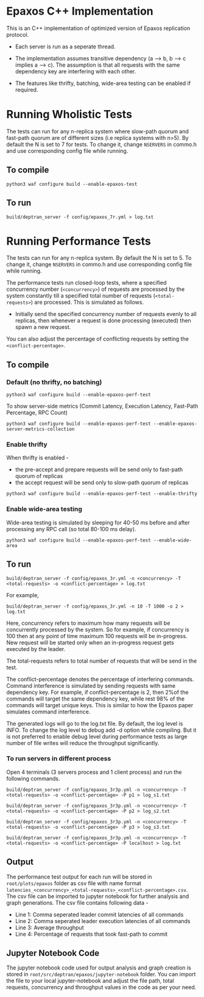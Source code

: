 # Epaxos C++ Implementation

This is an C++ implementation of optimized version of Epaxos replication protocol. 

* Each server is run as a seperate thread.

* The implementation assumes transitive dependency (a --> b, b --> c implies a --> c). The assumption is that all requests with the same dependency key are interfering with each other.

* The features like thrifty, batching, wide-area testing can be enabled if required.


# Running Wholistic Tests

The tests can run for any n-replica system where slow-path quorum and fast-path quorum are of different sizes (i.e replica systems with n>5). By default the N is set to 7 for tests. To change it, change `NSERVERS` in commo.h and use corresponding config file while running.

## To compile

```
python3 waf configure build --enable-epaxos-test
```

## To run

```
build/deptran_server -f config/epaxos_7r.yml > log.txt
```

# Running Performance Tests
The tests can run for any n-replica system. By default the N is set to 5. To change it, change `NSERVERS` in commo.h and use corresponding config file while running.

The performance tests run closed-loop tests, where a specified concurrency number (`<concurrency>`) of requests are processed by the system constantly till a specified total number of requests (`<total-requests>`) are processed. This is simulated as follows.
* Initially send the specified concurrency number of requests evenly to all replicas, then whenever a request is done processing (executed) then spawn a new request.

You can also adjust the percentage of conflicting requests by setting the `<conflict-percentage>`.

## To compile

### Default (no thrifty, no batching)
```
python3 waf configure build --enable-epaxos-perf-test
```

To show server-side metrics (Commit Latency, Execution Latency, Fast-Path Percentage, RPC Count)

```
python3 waf configure build --enable-epaxos-perf-test --enable-epaxos-server-metrics-collection
```

### Enable thrifty
When thrifty is enabled -
* the pre-accept and prepare requests will be send only to fast-path quorum of replicas
* the accept request will be send only to slow-path quorum of replicas

```
python3 waf configure build --enable-epaxos-perf-test --enable-thrifty
```

### Enable wide-area testing
Wide-area testing is simulated by sleeping for 40-50 ms before and after processing any RPC call (so total 80-100 ms delay).

```
python3 waf configure build --enable-epaxos-perf-test --enable-wide-area
```

## To run

```
build/deptran_server -f config/epaxos_3r.yml -n <concurrency> -T <total-requests> -o <conflict-percentage> > log.txt
```

For example,
```
build/deptran_server -f config/epaxos_3r.yml -n 10 -T 1000 -o 2 > log.txt
```

Here, concurrency refers to maximum how many requests will be concurrently processed by the system. So for example, if concurrency is 100 then at any point of time maximum 100 requests will be in-progress. New request will be started only when an in-progress request gets executed by the leader.

The total-requests refers to total number of requests that will be send in the test. 

The conflict-percentage denotes the percentage of interfering commands. Command interference is simulated by sending requests with same dependency key. For example, if conflict-percentage is 2, then 2%of the commands will target the same dependency key, while rest 98% of the commands will target unique keys. This is similar to how the Epaxos paper simulates command interference.

The generated logs will go to the log.txt file. By default, the log level is INFO. To change the log level to debug add -d option while compiling. But it is not preferred to enable debug level during performance tests as large number of file writes will reduce the throughput significantly.

### To run servers in different process

Open 4 terminals (3 servers process and 1 client process) and run the following commands.

```
build/deptran_server -f config/epaxos_3r3p.yml -n <concurrency> -T <total-requests> -o <conflict-percentage> -P p1 > log_s1.txt

build/deptran_server -f config/epaxos_3r3p.yml -n <concurrency> -T <total-requests> -o <conflict-percentage> -P p2 > log_s2.txt

build/deptran_server -f config/epaxos_3r3p.yml -n <concurrency> -T <total-requests> -o <conflict-percentage> -P p3 > log_s3.txt

build/deptran_server -f config/epaxos_3r3p.yml -n <concurrency> -T <total-requests> -o <conflict-percentage> -P localhost > log.txt
```

## Output
The performance test output for each run will be stored in `root/plots/epaxos` folder as csv file with name format `latencies_<concurrency>_<total-requests>_<conflict-percentage>.csv`. The csv file can be imported to jupyter notebook for further analysis and graph generations. The csv file contains following data -
* Line 1: Comma seperated leader commit latencies of all commands
* Line 2: Comma seperated leader execution latencies of all commands
* Line 3: Average throughput 
* Line 4: Percentage of requests that took fast-path to commit

## Jupyter Notebook Code
The jupyter notebook code used for output analysis and graph creation is stored in `root/src/deptran/epaxos/jupyter-notebook` folder. You can import the file to your local jupyter-notebook and adjust the file path, total requests, concurrency and throughput values in the code as per your need.

